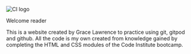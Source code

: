 ![CI logo](https://codeinstitute.s3.amazonaws.com/fullstack/ci_logo_small.png)

Welcome reader

This is a website created by Grace Lawrence to practice using git, gitpod and github.
All the code is my own created from knowledge gained by completing the HTML and CSS modules of the Code Institute bootcamp. 
